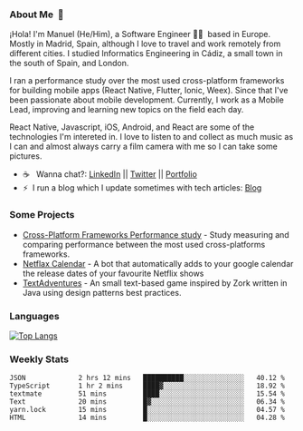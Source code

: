 ### About Me &nbsp;🐢

¡Hola! I'm Manuel (He/Him), a Software Engineer 👨‍💻 &nbsp;based in Europe. Mostly in Madrid, Spain, although I love to travel and work remotely from different cities. I studied Informatics Engineering in Cádiz, a small town in the south of Spain, and London. 

I ran a performance study over the most used cross-platform frameworks for building mobile apps (React Native, Flutter, Ionic, Weex). Since that I've been passionate about mobile development. Currently, I work as a Mobile Lead, improving and learning new topics on the field each day.

React Native, Javascript, iOS, Android, and React are some of the technologies I'm intereted in. I love to listen to and collect as much music as I can and almost always carry a film camera with me so I can take some pictures.

- ☕️ &nbsp; Wanna chat?: [LinkedIn](https://www.linkedin.com/in/manuelrdsg) || [Twitter](https://twitter.com/manuelrdsg) || [Portfolio](https://me.manuelrdsg.com)
- ⚡️&nbsp; I run a blog which I update sometimes with tech articles: [Blog](https://manuelrdsg.com)

### Some Projects

- [Cross-Platform Frameworks Performance study](https://rodin.uca.es/handle/10498/20951) - Study measuring and comparing performance between the most used cross-platforms frameworks.
- [Netflax Calendar](https://github.com/manuelrdsg/NetflaxCalendar) - A bot that automatically adds to your google calendar the release dates of your favourite Netflix shows
- [TextAdventures](https://github.com/manuelrdsg/TextAdventures) - An small text-based game inspired by Zork written in Java using design patterns best practices.

### Languages

[![Top Langs](https://github-readme-stats.vercel.app/api/top-langs/?username=manuelrdsg&layout=compact&langs_count=9&hide=html)](https://github.com/manuelrdsg)

### Weekly Stats

<!--START_SECTION:waka-->

```text
JSON             2 hrs 12 mins   ██████████░░░░░░░░░░░░░░░   40.12 %
TypeScript       1 hr 2 mins     ████▓░░░░░░░░░░░░░░░░░░░░   18.92 %
textmate         51 mins         ████░░░░░░░░░░░░░░░░░░░░░   15.54 %
Text             20 mins         █▓░░░░░░░░░░░░░░░░░░░░░░░   06.34 %
yarn.lock        15 mins         █░░░░░░░░░░░░░░░░░░░░░░░░   04.57 %
HTML             14 mins         █░░░░░░░░░░░░░░░░░░░░░░░░   04.28 %
```

<!--END_SECTION:waka-->
